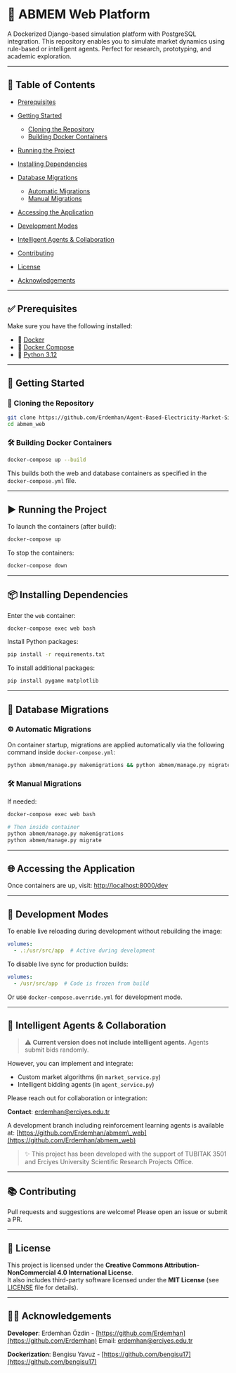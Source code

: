 # 🚀 ABMEM Web Platform

A Dockerized Django-based simulation platform with PostgreSQL integration. This repository enables you to simulate market dynamics using rule-based or intelligent agents. Perfect for research, prototyping, and academic exploration.

---

## 📁 Table of Contents

* [Prerequisites](#prerequisites)
* [Getting Started](#getting-started)

  * [Cloning the Repository](#cloning-the-repository)
  * [Building Docker Containers](#building-docker-containers)
* [Running the Project](#running-the-project)
* [Installing Dependencies](#installing-dependencies)
* [Database Migrations](#database-migrations)

  * [Automatic Migrations](#automatic-migrations)
  * [Manual Migrations](#manual-migrations)
* [Accessing the Application](#accessing-the-application)
* [Development Modes](#development-modes)
* [Intelligent Agents & Collaboration](#intelligent-agents--collaboration)
* [Contributing](#contributing)
* [License](#license)
* [Acknowledgements](#acknowledgements)

---

## ✅ Prerequisites

Make sure you have the following installed:

* 🐳 [Docker](https://docs.docker.com/get-docker/)
* 🧱 [Docker Compose](https://docs.docker.com/compose/install/)
* 🐍 [Python 3.12](https://www.python.org/downloads/)

---

## 🚀 Getting Started

### 🧬 Cloning the Repository

```bash
git clone https://github.com/Erdemhan/Agent-Based-Electricity-Market-Simulator.git
cd abmem_web
```

### 🛠️ Building Docker Containers

```bash
docker-compose up --build
```

This builds both the web and database containers as specified in the `docker-compose.yml` file.

---

## ▶️ Running the Project

To launch the containers (after build):

```bash
docker-compose up
```

To stop the containers:

```bash
docker-compose down
```

---

## 📦 Installing Dependencies

Enter the `web` container:

```bash
docker-compose exec web bash
```

Install Python packages:

```bash
pip install -r requirements.txt
```

To install additional packages:

```bash
pip install pygame matplotlib
```

---

## 🧬 Database Migrations

### ⚙️ Automatic Migrations

On container startup, migrations are applied automatically via the following command inside `docker-compose.yml`:

```bash
python abmem/manage.py makemigrations && python abmem/manage.py migrate
```

### 🛠️ Manual Migrations

If needed:

```bash
docker-compose exec web bash

# Then inside container
python abmem/manage.py makemigrations
python abmem/manage.py migrate
```

---

## 🌐 Accessing the Application

Once containers are up, visit: [http://localhost:8000/dev](http://localhost:8000/dev)

---

## 🔧 Development Modes

To enable live reloading during development without rebuilding the image:

```yaml
volumes:
  - .:/usr/src/app  # Active during development
```

To disable live sync for production builds:

```yaml
volumes:
  - /usr/src/app  # Code is frozen from build
```

Or use `docker-compose.override.yml` for development mode.

---

## 🤖 Intelligent Agents & Collaboration

> ⚠️ **Current version does not include intelligent agents.** Agents submit bids randomly.

However, you can implement and integrate:

* Custom market algorithms (in `market_service.py`)
* Intelligent bidding agents (in `agent_service.py`)

Please reach out for collaboration or integration:

**Contact**: [erdemhan@erciyes.edu.tr](mailto:erdemhan@erciyes.edu.tr)

A development branch including reinforcement learning agents is available at:
[https://github.com/Erdemhan/abmem\_web](https://github.com/Erdemhan/abmem_web)

> ✨ This project has been developed with the support of TUBITAK 3501 and Erciyes University Scientific Research Projects Office.

---

## 📚 Contributing

Pull requests and suggestions are welcome! Please open an issue or submit a PR.

---

## 📄 License

This project is licensed under the **Creative Commons Attribution-NonCommercial 4.0 International License**.  
It also includes third-party software licensed under the **MIT License** (see [LICENSE](./LICENSE.md) file for details).

---

## 👨‍💻 Acknowledgements

**Developer**: Erdemhan Özdin - [https://github.com/Erdemhan](https://github.com/Erdemhan)  Email: erdemhan@erciyes.edu.tr

**Dockerization**: Bengisu Yavuz - [https://github.com/bengisu17](https://github.com/bengisu17)
